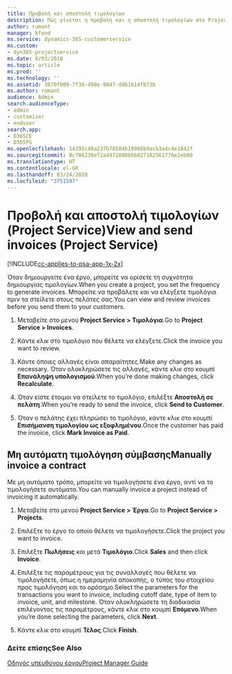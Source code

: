 ```yaml
---
title: Προβολή και αποστολή τιμολογίων
description: Πώς γίνεται η προβολή και η αποστολή τιμολογίων στο Project Service
author: rumant
manager: kfend
ms.service: dynamics-365-customerservice
ms.custom:
- dyn365-projectservice
ms.date: 8/03/2018
ms.topic: article
ms.prod: ''
ms.technology: ''
ms.assetid: 3870f009-7f39-498e-8847-ddb1614fb73b
ms.author: rumant
audience: Admin
search.audienceType:
- admin
- customizer
- enduser
search.app:
- D365CE
- D365PS
ms.openlocfilehash: 14392c48a237b78584b19968b9acb3a4c4e1842f
ms.sourcegitcommit: 8c786230ef2a497280885b827162561776e2eb00
ms.translationtype: HT
ms.contentlocale: el-GR
ms.lasthandoff: 03/24/2020
ms.locfileid: "3751597"
---
```

# <a name="view-and-send-invoices-project-service"></a><span data-ttu-id="30fac-103">Προβολή και αποστολή τιμολογίων (Project Service)</span><span class="sxs-lookup"><span data-stu-id="30fac-103">View and send invoices (Project Service)</span></span>

[!INCLUDE[cc-applies-to-psa-app-1x-2x](../includes/cc-applies-to-psa-app-1x-2x.md)]

<span data-ttu-id="30fac-104">Όταν δημιουργείτε ένα έργο, μπορείτε να ορίσετε τη συχνότητα δημιουργίας τιμολογίων.</span><span class="sxs-lookup"><span data-stu-id="30fac-104">When you create a project, you set the frequency to generate invoices.</span></span> <span data-ttu-id="30fac-105">Μπορείτε να προβάλετε και να ελέγξετε τιμολόγια πριν τα στείλετε στους πελάτες σας.</span><span class="sxs-lookup"><span data-stu-id="30fac-105">You can view and review invoices before you send them to your customers.</span></span>  
  
1.  <span data-ttu-id="30fac-106">Μεταβείτε στο μενού **Project Service > Τιμολόγια**.</span><span class="sxs-lookup"><span data-stu-id="30fac-106">Go to **Project Service > Invoices**.</span></span>  
  
2.  <span data-ttu-id="30fac-107">Κάντε κλικ στο τιμολόγιο που θέλετε να ελέγξετε.</span><span class="sxs-lookup"><span data-stu-id="30fac-107">Click the invoice you want to review.</span></span>  
  
3.  <span data-ttu-id="30fac-108">Κάντε όποιες αλλαγές είναι απαραίτητες.</span><span class="sxs-lookup"><span data-stu-id="30fac-108">Make any changes as necessary.</span></span> <span data-ttu-id="30fac-109">Όταν ολοκληρώσετε τις αλλαγές, κάντε κλικ στο κουμπί **Επανάληψη υπολογισμού**.</span><span class="sxs-lookup"><span data-stu-id="30fac-109">When you’re done making changes, click **Recalculate**.</span></span>  
  
4.  <span data-ttu-id="30fac-110">Όταν είστε έτοιμοι να στείλετε το τιμολόγιο, επιλέξτε **Αποστολή σε πελάτη**.</span><span class="sxs-lookup"><span data-stu-id="30fac-110">When you’re ready to send the invoice, click **Send to Customer**.</span></span>  
  
5.  <span data-ttu-id="30fac-111">Όταν ο πελάτης έχει πληρώσει το τιμολόγιο, κάντε κλικ στο κουμπί **Επισήμανση τιμολογίου ως εξοφλημένου**.</span><span class="sxs-lookup"><span data-stu-id="30fac-111">Once the customer has paid the invoice, click **Mark Invoice as Paid**.</span></span>  
  
## <a name="manually-invoice-a-contract"></a><span data-ttu-id="30fac-112">Μη αυτόματη τιμολόγηση σύμβασης</span><span class="sxs-lookup"><span data-stu-id="30fac-112">Manually invoice a contract</span></span>  
 <span data-ttu-id="30fac-113">Με μη αυτόματο τρόπο, μπορείτε να τιμολογήσετε ένα έργο, αντί να το τιμολογήσετε αυτόματα.</span><span class="sxs-lookup"><span data-stu-id="30fac-113">You can manually invoice a project instead of invoicing it automatically.</span></span>  
  
1.  <span data-ttu-id="30fac-114">Μεταβείτε στο μενού **Project Service > Έργα**.</span><span class="sxs-lookup"><span data-stu-id="30fac-114">Go to **Project Service > Projects**.</span></span>  
  
2.  <span data-ttu-id="30fac-115">Επιλέξτε το έργο το οποίο θέλετε να τιμολογήσετε.</span><span class="sxs-lookup"><span data-stu-id="30fac-115">Click the project you want to invoice.</span></span>  
  
3.  <span data-ttu-id="30fac-116">Επιλέξτε **Πωλήσεις** και μετά **Τιμολόγιο**.</span><span class="sxs-lookup"><span data-stu-id="30fac-116">Click **Sales** and then click **Invoice**.</span></span>  
  
4.  <span data-ttu-id="30fac-117">Επιλέξτε τις παραμέτρους για τις συναλλαγές που θέλετε να τιμολογήσετε, όπως η ημερομηνία αποκοπής, ο τύπος του στοιχείου προς τιμολόγηση και το ορόσημο.</span><span class="sxs-lookup"><span data-stu-id="30fac-117">Select the parameters for the transactions you want to invoice, including cutoff date, type of item to invoice, unit, and milestone.</span></span> <span data-ttu-id="30fac-118">Όταν ολοκληρώσετε τη διαδικασία επιλέγοντας τις παραμέτρους, κάντε κλικ στο κουμπί **Επόμενο**.</span><span class="sxs-lookup"><span data-stu-id="30fac-118">When you’re done selecting the parameters, click **Next**.</span></span>  
  
5.  <span data-ttu-id="30fac-119">Κάντε κλικ στο κουμπί **Τέλος**.</span><span class="sxs-lookup"><span data-stu-id="30fac-119">Click **Finish**.</span></span>  
  
### <a name="see-also"></a><span data-ttu-id="30fac-120">Δείτε επίσης</span><span class="sxs-lookup"><span data-stu-id="30fac-120">See Also</span></span>  
 [<span data-ttu-id="30fac-121">Οδηγός υπευθύνου έργου</span><span class="sxs-lookup"><span data-stu-id="30fac-121">Project Manager Guide</span></span>](../project-service/project-manager-guide.md)
